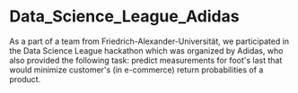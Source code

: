 # Data_Science_League_Adidas
As a part of a team from Friedrich-Alexander-Universität, we participated in the Data Science League hackathon which was organized by Adidas, who also provided the following task: predict measurements for foot's last that would minimize customer's (in e-commerce) return probabilities of a product.
